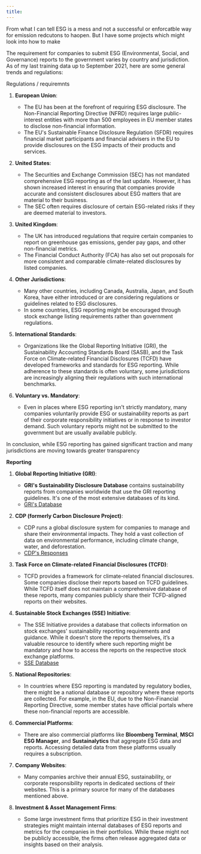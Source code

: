 ```yaml
---
title:
---
```

From what I can tell ESG is a mess and not a successful or enforcatble way for emission redcutons to haopen. But I have some projects which might look into how to make 

The requirement for companies to submit ESG (Environmental, Social, and Governance) reports to the government varies by country and jurisdiction. As of my last training data up to September 2021, here are some general trends and regulations:


Regulations / requiremnts
1. **European Union**:
    
    - The EU has been at the forefront of requiring ESG disclosure. The Non-Financial Reporting Directive (NFRD) requires large public-interest entities with more than 500 employees in EU member states to disclose non-financial information.
    - The EU's Sustainable Finance Disclosure Regulation (SFDR) requires financial market participants and financial advisers in the EU to provide disclosures on the ESG impacts of their products and services.
2. **United States**:
    
    - The Securities and Exchange Commission (SEC) has not mandated comprehensive ESG reporting as of the last update. However, it has shown increased interest in ensuring that companies provide accurate and consistent disclosures about ESG matters that are material to their business.
    - The SEC often requires disclosure of certain ESG-related risks if they are deemed material to investors.
3. **United Kingdom**:
    
    - The UK has introduced regulations that require certain companies to report on greenhouse gas emissions, gender pay gaps, and other non-financial metrics.
    - The Financial Conduct Authority (FCA) has also set out proposals for more consistent and comparable climate-related disclosures by listed companies.
4. **Other Jurisdictions**:
    
    - Many other countries, including Canada, Australia, Japan, and South Korea, have either introduced or are considering regulations or guidelines related to ESG disclosures.
    - In some countries, ESG reporting might be encouraged through stock exchange listing requirements rather than government regulations.
5. **International Standards**:
    
    - Organizations like the Global Reporting Initiative (GRI), the Sustainability Accounting Standards Board (SASB), and the Task Force on Climate-related Financial Disclosures (TCFD) have developed frameworks and standards for ESG reporting. While adherence to these standards is often voluntary, some jurisdictions are increasingly aligning their regulations with such international benchmarks.
6. **Voluntary vs. Mandatory**:
    
    - Even in places where ESG reporting isn't strictly mandatory, many companies voluntarily provide ESG or sustainability reports as part of their corporate responsibility initiatives or in response to investor demand. Such voluntary reports might not be submitted to the government but are usually available publicly.

In conclusion, while ESG reporting has gained significant traction and many jurisdictions are moving towards greater transparency



**Reporting**
1. **Global Reporting Initiative (GRI)**:
    
    - **GRI's Sustainability Disclosure Database** contains sustainability reports from companies worldwide that use the GRI reporting guidelines. It's one of the most extensive databases of its kind.
    - [GRI's Database](https://database.globalreporting.org/)
2. **CDP (formerly Carbon Disclosure Project)**:
    
    - CDP runs a global disclosure system for companies to manage and share their environmental impacts. They hold a vast collection of data on environmental performance, including climate change, water, and deforestation.
    - [CDP's Responses](https://www.cdp.net/en/responses)
3. **Task Force on Climate-related Financial Disclosures (TCFD)**:
    
    - TCFD provides a framework for climate-related financial disclosures. Some companies disclose their reports based on TCFD guidelines. While TCFD itself does not maintain a comprehensive database of these reports, many companies publicly share their TCFD-aligned reports on their websites.
4. **Sustainable Stock Exchanges (SSE) Initiative**:
    
    - The SSE Initiative provides a database that collects information on stock exchanges' sustainability reporting requirements and guidance. While it doesn’t store the reports themselves, it’s a valuable resource to identify where such reporting might be mandatory and how to access the reports on the respective stock exchange platforms.
    - [SSE Database](https://sseinitiative.org/data/)
5. **National Repositories**:
    
    - In countries where ESG reporting is mandated by regulatory bodies, there might be a national database or repository where these reports are collected. For example, in the EU, due to the Non-Financial Reporting Directive, some member states have official portals where these non-financial reports are accessible.
6. **Commercial Platforms**:
    
    - There are also commercial platforms like **Bloomberg Terminal**, **MSCI ESG Manager**, and **Sustainalytics** that aggregate ESG data and reports. Accessing detailed data from these platforms usually requires a subscription.
7. **Company Websites**:
    
    - Many companies archive their annual ESG, sustainability, or corporate responsibility reports in dedicated sections of their websites. This is a primary source for many of the databases mentioned above.
8. **Investment & Asset Management Firms**:
    
    - Some large investment firms that prioritize ESG in their investment strategies might maintain internal databases of ESG reports and metrics for the companies in their portfolios. While these might not be publicly accessible, the firms often release aggregated data or insights based on their analysis.
